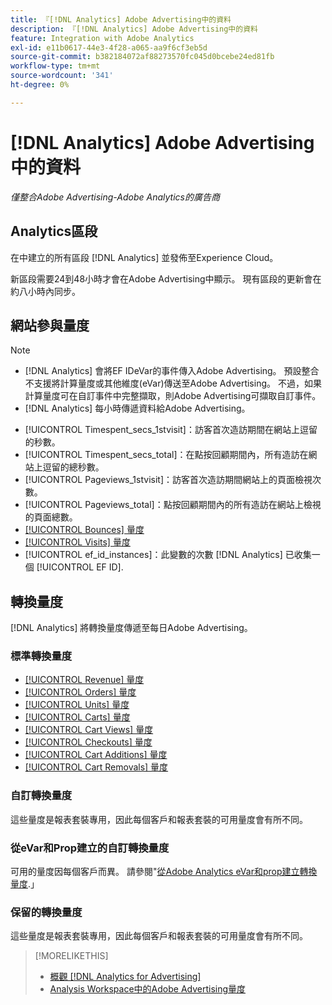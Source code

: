 ```yaml
---
title: 『[!DNL Analytics] Adobe Advertising中的資料
description: 『[!DNL Analytics] Adobe Advertising中的資料
feature: Integration with Adobe Analytics
exl-id: e11b0617-44e3-4f28-a065-aa9f6cf3eb5d
source-git-commit: b382184072af88273570fc045d0bcebe24ed81fb
workflow-type: tm+mt
source-wordcount: '341'
ht-degree: 0%

---
```


# [!DNL Analytics] Adobe Advertising中的資料

*僅整合Adobe Advertising-Adobe Analytics的廣告商*

## Analytics區段

在中建立的所有區段 [!DNL Analytics] 並發佈至Experience Cloud。

新區段需要24到48小時才會在Adobe Advertising中顯示。 現有區段的更新會在約八小時內同步。

<!-- I added "metric" to some of the links below, even though it looks redundant, because of syntax limitations: If you use [!DNL] or [!UICONTROL] as the sole text of a link (such as [[!UICONTROL Revenue]], the tag is included in the link text (such as "[!UICONTROL Revenue]") when it's published. -->

## 網站參與量度

>[!NOTE]
>
>* [!DNL Analytics] 會將EF IDeVar的事件傳入Adobe Advertising。  預設整合不支援將計算量度或其他維度(eVar)傳送至Adobe Advertising。 不過，如果計算量度可在自訂事件中完整擷取，則Adobe Advertising可擷取自訂事件。
>* [!DNL Analytics] 每小時傳遞資料給Adobe Advertising。

* [!UICONTROL Timespent_secs_1stvisit]：訪客首次造訪期間在網站上逗留的秒數。
* [!UICONTROL Timespent_secs_total]：在點按回顧期間內，所有造訪在網站上逗留的總秒數。
* [!UICONTROL Pageviews_1stvisit]：訪客首次造訪期間網站上的頁面檢視次數。
* [!UICONTROL Pageviews_total]：點按回顧期間內的所有造訪在網站上檢視的頁面總數。
* [[!UICONTROL Bounces] 量度](https://experienceleague.adobe.com/docs/analytics/components/metrics/bounces.html)
* [[!UICONTROL Visits] 量度](https://experienceleague.adobe.com/docs/analytics/components/metrics/visits.html)
* [!UICONTROL ef_id_instances]：此變數的次數 [!DNL Analytics] 已收集一個 [!UICONTROL EF ID].

## 轉換量度

[!DNL Analytics] 將轉換量度傳遞至每日Adobe Advertising。

### 標準轉換量度

* [[!UICONTROL Revenue] 量度](https://experienceleague.adobe.com/docs/analytics/components/metrics/revenue.html)
* [[!UICONTROL Orders] 量度](https://experienceleague.adobe.com/docs/analytics/components/metrics/orders.html)
* [[!UICONTROL Units] 量度](https://experienceleague.adobe.com/docs/analytics/components/metrics/units.html)
* [[!UICONTROL Carts] 量度](https://experienceleague.adobe.com/docs/analytics/components/metrics/carts.html)
* [[!UICONTROL Cart Views] 量度](https://experienceleague.adobe.com/docs/analytics/components/metrics/cart-views.html)
* [[!UICONTROL Checkouts] 量度](https://experienceleague.adobe.com/docs/analytics/components/metrics/checkouts.html)
* [[!UICONTROL Cart Additions] 量度](https://experienceleague.adobe.com/docs/analytics/components/metrics/cart-additions.html)
* [[!UICONTROL Cart Removals] 量度](https://experienceleague.adobe.com/docs/analytics/components/metrics/cart-removals.html)

### 自訂轉換量度

這些量度是報表套裝專用，因此每個客戶和報表套裝的可用量度會有所不同。

### 從eVar和Prop建立的自訂轉換量度

可用的量度因每個客戶而異。 請參閱&quot;[從Adobe Analytics eVar和prop建立轉換量度](/help/integrations/analytics/conversion-metrics-from-evars.md).」

### 保留的轉換量度

這些量度是報表套裝專用，因此每個客戶和報表套裝的可用量度會有所不同。

>[!MORELIKETHIS]
>
>* [概觀 [!DNL Analytics for Advertising]](overview.md)
>* [Analysis Workspace中的Adobe Advertising量度](/help/integrations/analytics/advertising-metrics-in-analytics.md)
